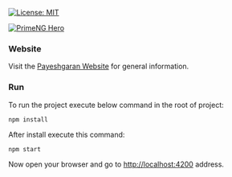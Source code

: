 
[![License: MIT](https://img.shields.io/badge/License-MIT-yellow.svg)](https://opensource.org/licenses/MIT)

[![PrimeNG Hero](http://www.payeshgaran.co/public/front/img/jpg/slide-4.jpg)](http://www.payeshgaran.co)

### Website

Visit the [Payeshgaran Website](http://www.payeshgaran.co/) for general information.

### Run

To run the project execute below command in the root of project:
````
npm install
````
After install execute this command:
````
npm start
````
Now open your browser and go to [http://localhost:4200](http://localhost:4200) address.
